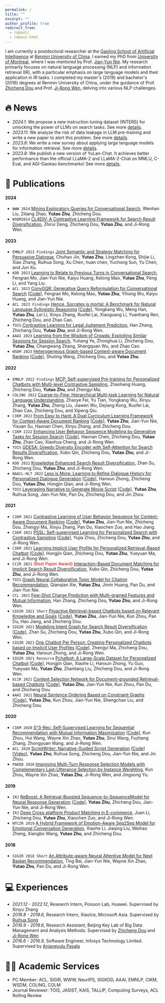 ```yaml
---
permalink: /
title: ""
excerpt: ""
author_profile: true
redirect_from: 
  - /about/
  - /about.html
---
```


<span class='anchor' id='about-me'></span>

I am currently a postdoctoral researcher at the [Gaoling School of Artificial Intelligence](https://ai.ruc.edu.cn/) at [Renmin University of China](https://www.ruc.edu.cn/). I earned my PhD from [University of Montreal](https://www.umontreal.ca/en/), where I was mentored by Prof. [Jian-Yun Nie](http://rali.iro.umontreal.ca/nie/jian-yun-nie-en/). My research primarily focuses on natural language processing (NLP) and information retrieval (IR), with a particular emphasis on large language models and their application in IR tasks. I completed my master's (2019) and bachelor's (2016) degrees at Renmin University of China, under the guidance of Prof. [Zhicheng Dou](http://playbigdata.ruc.edu.cn/dou) and Prof. [Ji-Rong Wen](https://scholar.google.com/citations?user=tbxCHJgAAAAJ), delving into various NLP challenges.

# 🔥 News
- *2024.1*: We propose a new instruction tuning dataset (INTERS) for unlocking the power of LLMs on search tasks. See more [details](https://arxiv.org/abs/2401.06532).
- *2023.11*: We analyze the risk of data leakage in LLM pre-training and write a new paper to alert this problem. See more [details](https://arxiv.org/abs/2311.01964).
- *2023.8*: We write a new survey about applying large language models for information retrieval. See more [details](https://arxiv.org/abs/2308.07107).
- *2023.8*: We publish a new version of YuLan-Chat. It achieves better performance than the official LLaMA-2 and LLaMA-2-Chat on MMLU, C-Eval, and AGI-Gaokao benchmarks! See more [details](https://github.com/RUC-GSAI/YuLan-Chat). 

# 📝 Publications 
#### 2024
- ``WWW 2024`` [Mining Exploratory Queries for Conversational Search](), Wenhan Liu, Ziliang Zhao, **Yutao Zhu**, Zhicheng Dou.
- ``WSDM2024`` [CL4DIV: A Contrastive Learning Framework for Search Result Diversification](), Zhirui Deng, Zhicheng Dou, **Yutao Zhu**, and Ji-Rong Wen.

#### 2023
- ``EMNLP 2023 Findings`` [Joint Semantic and Strategy Matching for Persuasive Dialogue](), Chuhao Jin, **Yutao Zhu**, Lingzhen Kong, Shijie Li, Xiao Zhang, Ruihua Song, Xu Chen, huan chen, Yuchong Sun, Yu Chen, and Jun Xu.
- ``KDD 2023`` [Learning to Relate to Previous Turns in Conversational Search](https://browse.arxiv.org/pdf/2306.02553.pdf), Fengran Mo, Jian-Yun Nie, Kaiyu Huang, Kelong Mao, **Yutao Zhu**, Peng Li, and Yang Liu.
- ``ACL 2023`` [ConvGQR: Generative Query Reformulation for Conversational Search](https://arxiv.org/pdf/2305.15645.pdf) \[[Code](https://github.com/fengranMark/ConvGQR)\], Fengran Mo, Kelong Mao, **Yutao Zhu**, Yihong Wu, Kaiyu Huang, and Jian-Yun Nie.
- ``ACL 2023 Findings`` [Hence, Socrates is mortal: A Benchmark for Natural Language Syllogistic Reasoning]() \[[Code](https://github.com/casually-PYlearner/SYLLOBASE)\], Yongkang Wu, Meng Han, **Yutao Zhu**, Lei Li, Xinyu Zhang, Ruofei Lai, Xiaoguang Li, Yuanhang Ren, Zhicheng Dou, and Zhao Cao.
- ``TOIS`` [Contrastive Learning for Legal Judgment Prediction](https://dl.acm.org/doi/pdf/10.1145/3580489), Han Zhang, Zhicheng Dou, **Yutao Zhu**, and Ji-Rong Wen.
- ``AAAI 2023`` [Learning from the Wisdom of Crowds: Exploiting Similar Sessions for Session Search](http://playbigdata.ruc.edu.cn/dou/publication/2023_aaai_session.pdf), Yuhang Ye, Zhonghua Li, Zhicheng Dou, **Yutao Zhu**, Changwang Zhang, Shangquan Wu, and Zhao Cao.
- ``WSDM 2023`` [Heterogeneous Graph-based Context-aware Document Ranking](http://playbigdata.ruc.edu.cn/dou/publication/2023_wsdm_session.pdf) \[[Code](https://github.com/ShootingWong/HEXA)\], Shuting Wang, Zhicheng Dou, and **Yutao Zhu**.

#### 2022
- ``EMNLP 2022 Findings`` [MCP: Self-supervised Pre-training for Personalized Chatbots with Multi-level Contrastive Sampling](https://arxiv.org/pdf/2210.08753.pdf), Zhaoheng Huang, Zhicheng Dou, **Yutao Zhu**, and Zhengyi Ma.
- ``COLING 2022`` [Coarse-to-Fine: Hierarchical Multi-task Learning for Natural Language Understanding](https://arxiv.org/pdf/2208.09129.pdf), Zhaoye Fei, Yu Tian, Yongkang Wu, Xinyu Zhang, **Yutao Zhu**, Zheng Liu, Jiawen Wu, Dejiang Kong, Ruofei Lai, Zhao Cao, Zhicheng Dou, and Xipeng Qiu.
- ``CIKM 2022`` [From Easy to Hard: A Dual Curriculum Learning Framework for Context-Aware Document Ranking](https://arxiv.org/pdf/2208.10226.pdf) \[[Code](https://github.com/DaoD/DCL)\], **Yutao Zhu**, Jian-Yun Nie, Yixuan Su, Haonan Chen, Xinyu Zhang, and Zhicheng Dou.
- ``CIKM 2222`` [Enhancing User Behavior Sequence Modeling by Generative Tasks for Session Search](https://arxiv.org/pdf/2208.10846.pdf) \[[Code](https://github.com/haon-chen/ASE-Official)\], Haonan Chen, Zhicheng Dou, **Yutao Zhu**, Zhao Cao, Xiaohua Cheng, and Ji-Rong Wen.
- ``TOIS`` [GDESA: Greedy Diversity Encoder with Self-Attention for Search Results Diversification](https://dl.acm.org/doi/pdf/10.1145/3544103), Xubo Qin, Zhicheng Dou, **Yutao Zhu**, and Ji-Rong Wen.
- ``KDD 2022`` [Knowledge Enhanced Search Result Diversification](https://dl.acm.org/doi/pdf/10.1145/3534678.3539459), Zhan Su, Zhicheng Dou, **Yutao Zhu**, and Ji-Rong Wen.
- ``NAACL-HLT 2022`` [Less is More: Learning to Refine Dialogue History for Personalized Dialogue Generation](https://arxiv.org/pdf/2204.08128.pdf) \[[Code](https://github.com/bangbangbang12315/MSP/tree/release)\], Hanxun Zhong, Zhicheng Dou, **Yutao Zhu**, Hongjin Qian, and Ji-Rong Wen.
- ``TOIS`` [Leveraging Narrative to Generate Movie Script](https://dl.acm.org/doi/pdf/10.1145/3507356) \[[Code](https://github.com/DaoD/ScriptWriter)\], **Yutao Zhu**, Ruihua Song, Jian-Yun Nie, Pan Du, Zhicheng Dou, and Jin Zhou.

#### 2021
- ``CIKM 2021`` [Contrastive Learning of User Behavior Sequence for Context-Aware Document Ranking](https://arxiv.org/pdf/2108.10510.pdf) \[[Code](https://github.com/DaoD/COCA)\], **Yutao Zhu**, Jian-Yun Nie, Zhicheng Dou, Zhengyi Ma, Xinyu Zhang, Pan Du, Xiaochen Zuo, and Hao Jiang.
- ``CIKM 2021`` [PSSL: Self-supervised Learning for Personalized Search with Contrastive Sampling](http://playbigdata.ruc.edu.cn/dou/publication/2021_CIKM_PSSL.pdf) \[[Code](https://github.com/smallporridge/PSSL)\], Yujia Zhou, Zhicheng Dou, **Yutao Zhu**, and Ji-Rong Wen.
- ``CIKM 2021`` [Learning Implicit User Profile for Personalized Retrieval-Based Chatbot](http://playbigdata.ruc.edu.cn/dou/publication/2021_CIKM_PChatbot.pdf) \[[Code](https://github.com/qhjqhj00/CIKM2021-IMPChat)\], Hongjin Qian, Zhicheng Dou, **Yutao Zhu**, Yueyuan Ma, and Ji-Rong Wen.
- ``CCIR 2021`` <span style="color:red">(Best Paper Award)</span> [Interaction-Based Document Matching for Implicit Search Result Diversification](https://link.springer.com/chapter/10.1007/978-3-030-88189-4_1), Xubo Qin, Zhicheng Dou, **Yutao Zhu**, and Ji-Rong Wen.
- ``TOIS`` [Graph Neural Collaborative Topic Model for Citation Recommendation](https://dl.acm.org/doi/pdf/10.1145/3473973), Qianqian Xie, **Yutao Zhu**, Jimin Huang, Pan Du, and Jian-Yun Nie.
- ``CCL 2021`` [Few-Shot Charge Prediction with Multi-grained Features and Mutual Information](https://link.springer.com/chapter/10.1007/978-3-030-84186-7_26), Han Zhang, Zhicheng Dou, **Yutao Zhu**, and Ji-Rong Wen.
- ``SIGIR 2021 Short`` [Proactive Retrieval-based Chatbots based on Relevant Knowledge and Goals](http://playbigdata.ruc.edu.cn/dou/publication/2021_SIGIR_Proactive_Dialogue_Short.pdf)  \[[Code](https://github.com/DaoD/KPN)\], **Yutao Zhu**, Jian-Yun Nie, Kun Zhou, Pan Du, Hao Jiang, and Zhicheng Dou.
- ``SIGIR 2021`` [Modeling Intent Graph for Search Result Diversification](http://playbigdata.ruc.edu.cn/dou/publication/2021_SIGIR_IntentGraph.pdf) \[[Code](https://github.com/su-zhan/Graph4DIV)\], Zhan Su, Zhicheng Dou, **Yutao Zhu**, Xubo Qin, and Ji-Rong Wen.
- ``SIGIR 2021`` [One Chatbot Per Person: Creating Personalized Chatbots based on Implicit User Profiles](http://playbigdata.ruc.edu.cn/dou/publication/2021_SIGIR_PersonalizedChatbots.pdf) \[[Code](https://github.com/zhengyima/DHAP)\], Zhengyi Ma, Zhicheng Dou, **Yutao Zhu**, Hanxun Zhong, and Ji-Rong Wen.
- ``SIGIR 2021 Resource`` [Pchatbot: A Large-Scale Dataset for Personalized Chatbot](http://playbigdata.ruc.edu.cn/dou/publication/2021_SIGIR_Pchatbot.pdf) \[[Code](https://github.com/qhjqhj00/SIGIR2021-Pchatbot)\], Hongjin Qian, Xiaohe Li, Hanxun Zhong, Yu Guo, Yueyuan Ma, **Yutao Zhu**, Zhanliang Liu, Zhicheng Dou, and Ji-Rong Wen.
- ``ECIR 2021`` [Content Selection Network for Document-grounded Retrieval-based Chatbots](https://arxiv.org/pdf/2101.08426.pdf) \[[Code](https://github.com/DaoD/CSN/)\], **Yutao Zhu**, Jian-Yun Nie, Kun Zhou, Pan Du, and Zhicheng Dou.
- ``AAAI 2021`` [Neural Sentence Ordering Based on Constraint Graphs](https://arxiv.org/pdf/2101.11178.pdf) \[[Code](https://github.com/DaoD/ConstraintGraph4NSO)\], **Yutao Zhu**, Kun Zhou, Jian-Yun Nie, Shengchao Liu, and Zhicheng Dou.

#### 2020
- ``CIKM 2020`` [S^3-Rec: Self-Supervised Learning for Sequential Recommendation with Mutual Information Maximization](https://arxiv.org/pdf/2008.07873.pdf) \[[Code](https://github.com/RUCAIBox/CIKM2020-S3Rec)\], Kun Zhou, Hui Wang, Wayne Xin Zhao, **Yutao Zhu**, Sirui Wang, Fuzheng Zhang, Zhongyuan Wang, and Ji-Rong Wen.
- ``ACL 2020`` [ScriptWriter: Narrative-Guided Script Generation](https://www.aclweb.org/anthology/2020.acl-main.765.pdf) \[[Code](https://github.com/DaoD/ScriptWriter)\]\[[Video](http://slideslive.com/38928837)\], **Yutao Zhu**, Ruihua Song, Zhicheng Dou, Jian-Yun Nie, and Jin Zhou.
- ``PAKDD 2020`` [Improving Multi-Turn Response Selection Models with Complementary Last-Utterance Selection by Instance Weighting](https://arxiv.org/pdf/2002.07397.pdf), Kun Zhou, Wayne Xin Zhao, **Yutao Zhu**, Ji-Rong Wen, and Jingsong Yu.

#### 2019
- ``IRJ`` [ReBoost: A Retrieval-Boosted Sequence-to-SequenceModel for Neural Response Generation](http://rali.iro.umontreal.ca/rali/sites/default/files/publis/Zhu2020_Article_ReBoostARetrieval-boostedSeque.pdf) \[[Code](https://github.com/DaoD/ReBoost)\], **Yutao Zhu**, Zhicheng Dou, Jian-Yun Nie, and Ji-Rong Wen.
- ``IRJ`` [Deep Cross-platform Product Matching in E-commerce](http://playbigdata.ruc.edu.cn/dou/publication/2019_IRJ_productmatching_aam.pdf), Juan Li, Zhicheng Dou, **Yutao Zhu**, Xiaochen Zuo, and Ji-Rong Wen.
- ``NTCIR 2019`` [A Hybrid Framework of Emotion-Aware Seq2Seq Model for Emotional Conversation Generation](https://link.springer.com/content/pdf/10.1007%2F978-3-030-36805-0_12.pdf), Xiaohe Li, Jiaqing Liu, Weihao Zheng, Xiangbo Wang, **Yutao Zhu**, and Zhicheng Dou.

#### 2018
- ``SIGIR 2018 Short`` [An Attribute-aware Neural Attentive Model for Next Basket Recommendation](http://rali.iro.umontreal.ca/rali/sites/default/files/publis/p1201-bai.pdf), Ting Bai, Jian-Yun Nie, Wayne Xin Zhao, **Yutao Zhu**, Pan Du, and Ji-Rong Wen.

# 💻 Experiences
- *2021.12 - 2022.12*, Research Intern, Poisson Lab, Huawei. Supervised by Xinyu Zhang
- *2018.8 - 2019.6*, Research Intern, XiaoIce, Microsoft Asia. Supervised by [Ruihua Song](https://www.microsoft.com/en-us/research/people/rsong/)  
- *2016.9 - 2019.6*, Research Assistant, Beijing Key Lab of Big Data Management and Analysis Methods. Supervised by [Zhicheng Dou](http://playbigdata.ruc.edu.cn/dou) and [Ji-Rong Wen](https://scholar.google.com/citations?user=tbxCHJgAAAAJ)
- *2016.6 - 2016.9*, Software Engineer, Infosys Technology Limited. Supervised by [Anjaneyulu Pasala](https://in.linkedin.com/in/anjaneyulupasala)

# 👨‍🏫 Academic Services
- PC Member: ACL, SIGIR, WWW, NeurIPS, SIGKDD, AAAI, EMNLP, CIKM, WSDM, COLING, COLM 
- Journal Reviewer: TOIS, JASIST, KAIS, TALLIP, Computing Surveys, ACL Rolling Review
